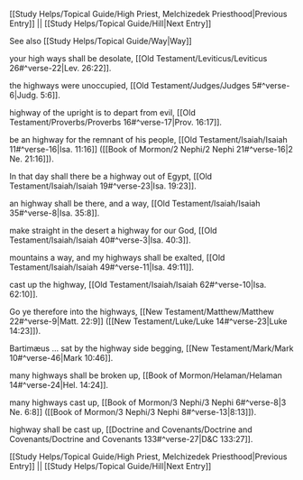 [[Study Helps/Topical Guide/High Priest, Melchizedek Priesthood|Previous Entry]]  ||  [[Study Helps/Topical Guide/Hill|Next Entry]]

 See also [[Study Helps/Topical Guide/Way|Way]]

 your high ways shall be desolate, [[Old Testament/Leviticus/Leviticus 26#^verse-22|Lev. 26:22]].

 the highways were unoccupied, [[Old Testament/Judges/Judges 5#^verse-6|Judg. 5:6]].

 highway of the upright is to depart from evil, [[Old Testament/Proverbs/Proverbs 16#^verse-17|Prov. 16:17]].

 be an highway for the remnant of his people, [[Old Testament/Isaiah/Isaiah 11#^verse-16|Isa. 11:16]] ([[Book of Mormon/2 Nephi/2 Nephi 21#^verse-16|2 Ne. 21:16]]).

 In that day shall there be a highway out of Egypt, [[Old Testament/Isaiah/Isaiah 19#^verse-23|Isa. 19:23]].

 an highway shall be there, and a way, [[Old Testament/Isaiah/Isaiah 35#^verse-8|Isa. 35:8]].

 make straight in the desert a highway for our God, [[Old Testament/Isaiah/Isaiah 40#^verse-3|Isa. 40:3]].

 mountains a way, and my highways shall be exalted, [[Old Testament/Isaiah/Isaiah 49#^verse-11|Isa. 49:11]].

 cast up the highway, [[Old Testament/Isaiah/Isaiah 62#^verse-10|Isa. 62:10]].

 Go ye therefore into the highways, [[New Testament/Matthew/Matthew 22#^verse-9|Matt. 22:9]] ([[New Testament/Luke/Luke 14#^verse-23|Luke 14:23]]).

 Bartimæus ... sat by the highway side begging, [[New Testament/Mark/Mark 10#^verse-46|Mark 10:46]].

 many highways shall be broken up, [[Book of Mormon/Helaman/Helaman 14#^verse-24|Hel. 14:24]].

 many highways cast up, [[Book of Mormon/3 Nephi/3 Nephi 6#^verse-8|3 Ne. 6:8]] ([[Book of Mormon/3 Nephi/3 Nephi 8#^verse-13|8:13]]).

 highway shall be cast up, [[Doctrine and Covenants/Doctrine and Covenants/Doctrine and Covenants 133#^verse-27|D&C 133:27]].

[[Study Helps/Topical Guide/High Priest, Melchizedek Priesthood|Previous Entry]]  ||  [[Study Helps/Topical Guide/Hill|Next Entry]]